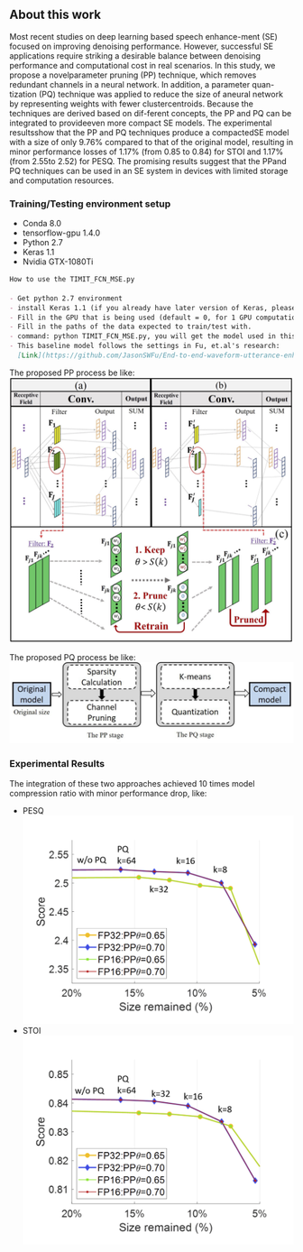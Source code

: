 ## About this work

Most recent studies on deep learning based speech enhance-ment (SE) focused on improving denoising performance. However, successful SE applications require striking a desirable balance between denoising performance and computational cost in real scenarios. In this study, we propose a novelparameter pruning (PP) technique, which removes redundant channels in a neural network. In addition, a parameter quan-tization (PQ) technique was applied to reduce the size of aneural network by representing weights with fewer  clustercentroids. Because the techniques are derived based on dif-ferent concepts, the PP and PQ can be integrated to provideeven  more compact SE models. The experimental resultsshow that the PP and PQ techniques produce a compactedSE model with a size of only  9.76% compared to that of the original model, resulting in minor performance losses of 1.17% (from 0.85 to 0.84) for STOI and 1.17%(from 2.55to 2.52) for PESQ. The promising results suggest that the PPand PQ techniques can be used in an SE system in devices with limited storage and computation resources.

### Training/Testing environment setup

- Conda 8.0
- tensorflow-gpu 1.4.0
- Python 2.7
- Keras 1.1
- Nvidia GTX-1080Ti

```markdown
How to use the TIMIT_FCN_MSE.py

- Get python 2.7 environment
- install Keras 1.1 (if you already have later version of Keras, please reinstall this version). 
- Fill in the GPU that is being used (default = 0, for 1 GPU computation resource, -1 for no CPU computation resource).
- Fill in the paths of the data expected to train/test with.
- command: python TIMIT_FCN_MSE.py, you will get the model used in this work.
- This baseline model follows the settings in Fu, et.al's research: 
  [Link](https://github.com/JasonSWFu/End-to-end-waveform-utterance-enhancement)
```

The proposed PP process be like:
![image](https://github.com/WilliamYu1993/ICSE/blob/master/pruning_overall.png)

The proposed PQ process be like:
![image](https://github.com/WilliamYu1993/ICSE/blob/master/process.png)

### Experimental Results
The integration of these two approaches achieved 10 times model compression ratio with minor performance drop, like:
- PESQ
![image](https://github.com/WilliamYu1993/ICSE/blob/master/FP1632_pesq.png)
- STOI
![image](https://github.com/WilliamYu1993/ICSE/blob/master/FP1632_stoi.png)
